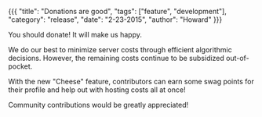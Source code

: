 {{{
  "title": "Donations are good",
  "tags": ["feature", "development"],
  "category": "release",
  "date": "2-23-2015",
  "author": "Howard"
}}}

You should donate!  It will make us happy.

<!--more-->

We do our best to minimize server costs through efficient algorithmic decisions.
However, the remaining costs continue to be subsidized out-of-pocket.  

With the new "Cheese" feature, contributors can earn some swag points for their profile and help out with hosting costs all at once!

Community contributions would be greatly appreciated!